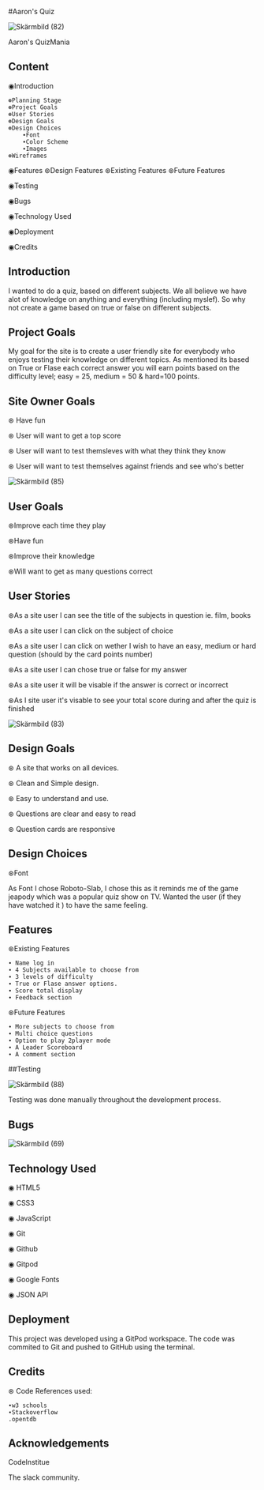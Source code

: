 #Aaron's Quiz

![Skärmbild (82)](https://user-images.githubusercontent.com/102023928/178122512-cc103532-9308-4d37-81a7-59c9ee825485.png)

Aaron's QuizMania

## Content

◉Introduction

    ⊛Planning Stage
    ⊛Project Goals
    ⊛User Stories
    ⊛Design Goals
    ⊛Design Choices
        ∙Font
        ∙Color Scheme
        ∙Images
    ⊛Wireframes

◉Features
    ⊛Design Features
    ⊛Existing Features
    ⊛Future Features

◉Testing

◉Bugs

◉Technology Used

◉Deployment

◉Credits


## Introduction


I wanted to do a quiz, based on different subjects. We all believe we have alot of knowledge
on anything and everything (including myslef). So why not create a game based on true or
false on different subjects.

## Project Goals



My goal for the site is to create a user friendly site for everybody who enjoys testing 
their knowledge on different topics. 
As mentioned its based on True or Flase each correct answer you will earn points based on
the difficulty level; easy = 25, medium = 50 & hard=100 points.

## Site Owner Goals

⊛ Have fun

⊛ User will want to get a top score

⊛ User will want to test themsleves with what they think they know

⊛ User will want to test themselves against friends and see who's better




![Skärmbild (85)](https://user-images.githubusercontent.com/102023928/178122634-bf959f16-7146-492c-b6c9-27603936b211.png)





## User Goals

⊛Improve each time they play

⊛Have fun

⊛Improve their knowledge

⊛Will want to get as many questions correct



## User Stories


⊛As a site user I can see the title of the subjects in question ie. film, books

⊛As a site user I can click on the subject of choice

⊛As a site user I can click on wether I wish to have an easy, medium or hard question (should by the card points number)

⊛As a site user I can chose true or false for my answer

⊛As a site user it will be visable if the answer is correct or incorrect

⊛As I site user it's visable to see your total score during and after the quiz is finished


![Skärmbild (83)](https://user-images.githubusercontent.com/102023928/178122537-b5cc5868-71a2-4ac7-8e66-bc1be37cdb19.png)


## Design Goals

⊛ A site that works on all devices.

⊛ Clean and Simple design.

⊛ Easy to understand and use.

⊛ Questions are clear and easy to read

⊛ Question cards are responsive



## Design Choices

⊛Font

As Font I chose Roboto-Slab, 
I chose this as it reminds me of the game jeapody which was a popular quiz show on TV. 
Wanted the user (if they have watched it ) to have the same feeling.

## Features



⊛Existing Features
    
    ∙ Name log in
    ∙ 4 Subjects available to choose from
    ∙ 3 levels of difficulty
    ∙ True or Flase answer options.
    ∙ Score total display
    ∙ Feedback section
    


⊛Future Features

    ∙ More subjects to choose from
    ∙ Multi choice questions
    ∙ Option to play 2player mode
    ∙ A Leader Scoreboard 
    ∙ A comment section
    
##Testing



![Skärmbild (88)](https://user-images.githubusercontent.com/102023928/178122715-a7db22b5-f1d9-4e2f-bc60-139d0136888c.png)


Testing was done manually throughout the development process. 

## Bugs


![Skärmbild (69)](https://user-images.githubusercontent.com/102023928/178122739-d40a637f-6acc-445c-9183-9200823e83a5.png)



## Technology Used

◉ HTML5

◉ CSS3

◉ JavaScript

◉ Git

◉ Github

◉ Gitpod

◉ Google Fonts

◉ JSON API 

## Deployment

This project was developed using a GitPod workspace. The code was commited to Git and pushed to GitHub using the terminal.
## Credits


⊛ Code
    References used:
    
    ∙w3 schools
    ∙Stackoverflow
    .opentdb


## Acknowledgements

CodeInstitue

The slack community.




